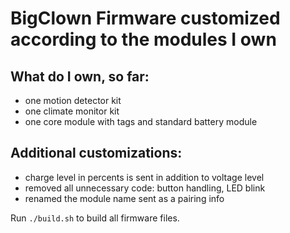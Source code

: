 # BigClown Firmware customized according to the modules I own

## What do I own, so far:
- one motion detector kit
- one climate monitor kit
- one core module with tags and standard battery module

## Additional customizations:
- charge level in percents is sent in addition to voltage level
- removed all unnecessary code: button handling, LED blink
- renamed the module name sent as a pairing info

Run `./build.sh` to build all firmware files.
